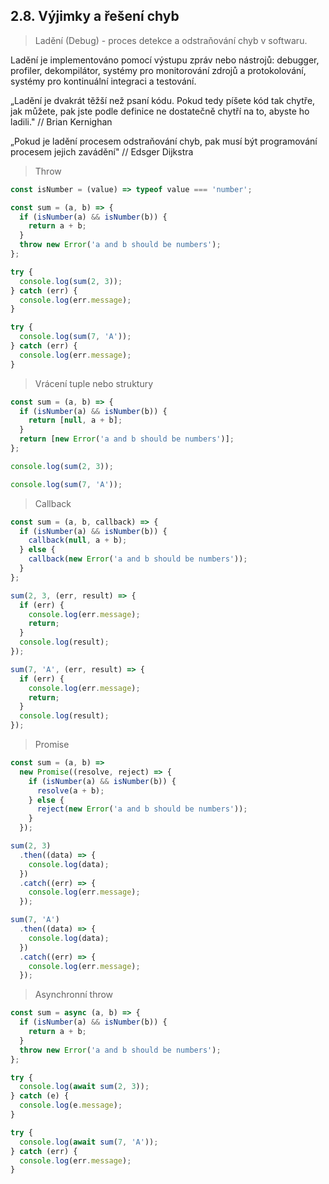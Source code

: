 ## 2.8. Výjimky a řešení chyb

> Ladění (Debug) - proces detekce a odstraňování chyb v softwaru.

Ladění je implementováno pomocí výstupu zpráv nebo nástrojů: debugger, profiler, dekompilátor, systémy pro monitorování zdrojů a protokolování, systémy pro kontinuální integraci a testování.

„Ladění je dvakrát těžší než psaní kódu. Pokud tedy píšete kód tak chytře, jak můžete, pak jste podle definice ne dostatečně chytří na to, abyste ho ladili." // Brian Kernighan

„Pokud je ladění procesem odstraňování chyb, pak musí být programování procesem jejich zavádění" // Edsger Dijkstra

> Throw

```js
const isNumber = (value) => typeof value === 'number';

const sum = (a, b) => {
  if (isNumber(a) && isNumber(b)) {
    return a + b;
  }
  throw new Error('a and b should be numbers');
};
```

```js
try {
  console.log(sum(2, 3));
} catch (err) {
  console.log(err.message);
}
```

```js
try {
  console.log(sum(7, 'A'));
} catch (err) {
  console.log(err.message);
}
```

> Vrácení tuple nebo struktury

```js
const sum = (a, b) => {
  if (isNumber(a) && isNumber(b)) {
    return [null, a + b];
  }
  return [new Error('a and b should be numbers')];
};

console.log(sum(2, 3));

console.log(sum(7, 'A'));
```

> Callback

```js
const sum = (a, b, callback) => {
  if (isNumber(a) && isNumber(b)) {
    callback(null, a + b);
  } else {
    callback(new Error('a and b should be numbers'));
  }
};
```

```js
sum(2, 3, (err, result) => {
  if (err) {
    console.log(err.message);
    return;
  }
  console.log(result);
});
```

```js
sum(7, 'A', (err, result) => {
  if (err) {
    console.log(err.message);
    return;
  }
  console.log(result);
});
```

> Promise

```js
const sum = (a, b) =>
  new Promise((resolve, reject) => {
    if (isNumber(a) && isNumber(b)) {
      resolve(a + b);
    } else {
      reject(new Error('a and b should be numbers'));
    }
  });
```

```js
sum(2, 3)
  .then((data) => {
    console.log(data);
  })
  .catch((err) => {
    console.log(err.message);
  });
```

```js
sum(7, 'A')
  .then((data) => {
    console.log(data);
  })
  .catch((err) => {
    console.log(err.message);
  });
```

> Asynchronní throw

```js
const sum = async (a, b) => {
  if (isNumber(a) && isNumber(b)) {
    return a + b;
  }
  throw new Error('a and b should be numbers');
};
```

```js
try {
  console.log(await sum(2, 3));
} catch (e) {
  console.log(e.message);
}
```

```js
try {
  console.log(await sum(7, 'A'));
} catch (err) {
  console.log(err.message);
}
```
